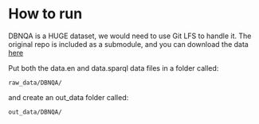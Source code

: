 # How to run

DBNQA is a HUGE dataset, we would need to use Git LFS to handle it. The original repo is included as a submodule, and you can download the data [here](https://figshare.com/articles/dataset/Question-NSpM_SPARQL_dataset_EN_/6118505)

Put both the data.en and data.sparql data files in a folder called:

`raw_data/DBNQA/`

and create an out_data folder called:

`out_data/DBNQA/`
